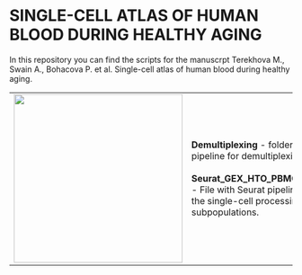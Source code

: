 # SINGLE-CELL ATLAS OF HUMAN BLOOD DURING HEALTHY AGING 

In this repository you can find the scripts for the manuscrpt Terekhova M., Swain A., Bohacova P. et al. Single-cell atlas of human blood during healthy aging.

<table style="width: 100%">
    <colgroup>
       <col span="1" style="width: 70%;">
       <col span="1" style="width: 30%;">
    </colgroup>
    <tbody>
       <tr style="height:300px">
    <td><img src="https://user-images.githubusercontent.com/55485726/209450705-139065bc-71ca-4055-90e8-a54c30a3b2a8.png" width="300" height="300"></td>
    <td>
    <b>Demultiplexing</b> - folder with Snakemake pipeline for demultiplexing. <br> 
        <br> 
     <b>Seurat_GEX_HTO_PBMC_subpopulations.R</b> - File with Seurat pipelines to reproduce <br>  the single-cell processing for major PBMC subpopulations.
</td>
 </tr>
    </tbody>
</table>



